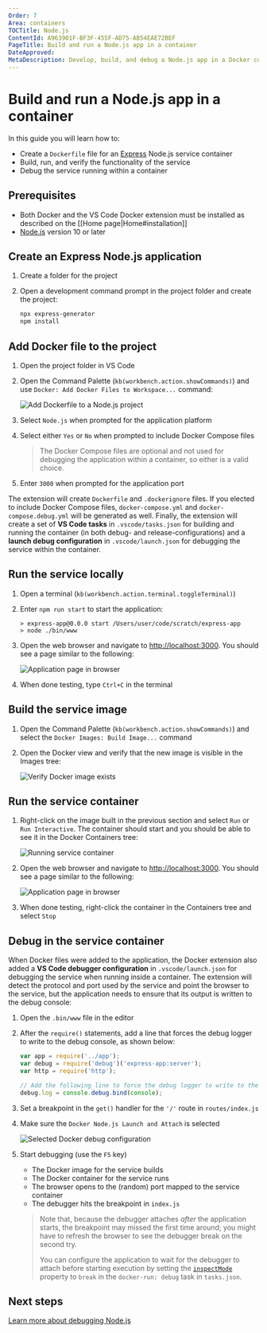 ```yaml
---
Order: 7
Area: containers
TOCTitle: Node.js
ContentId: A963901F-BF3F-455F-AD75-AB54EAE72BEF
PageTitle: Build and run a Node.js app in a container
DateApproved:
MetaDescription: Develop, build, and debug a Node.js app in a Docker container, using Visual Studio Code.
---
```

# Build and run a Node.js app in a container

In this guide you will learn how to:

- Create a `Dockerfile` file for an [Express](https://expressjs.com/) Node.js service container
- Build, run, and verify the functionality of the service
- Debug the service running within a container

## Prerequisites

- Both Docker and the VS Code Docker extension must be installed as described on the [[Home page|Home#installation]]
- [Node.js](https://nodejs.org/) version 10 or later

## Create an Express Node.js application

1. Create a folder for the project
1. Open a development command prompt in the project folder and create the project:

   ```bash
   npx express-generator
   npm install
   ```

## Add Docker file to the project

1. Open the project folder in VS Code
1. Open the Command Palette (`kb(workbench.action.showCommands)`) and use `Docker: Add Docker Files to Workspace...` command:

   ![Add Dockerfile to a Node.js project](images/quickstarts/node-add-node.png)

1. Select `Node.js` when prompted for the application platform
1. Select either `Yes` or `No` when prompted to include Docker Compose files

   > The Docker Compose files are optional and not used for debugging the application within a container, so either is a valid choice.

1. Enter `3000` when prompted for the application port

The extension will create `Dockerfile` and `.dockerignore` files. If you elected to include Docker Compose files, `docker-compose.yml` and `docker-compose.debug.yml` will be generated as well. Finally, the extension will create a set of **VS Code tasks** in `.vscode/tasks.json` for building and running the container (in both debug- and release-configurations) and a **launch debug configuration** in `.vscode/launch.json` for debugging the service within the container.

## Run the service locally

1. Open a terminal (`kb(workbench.action.terminal.toggleTerminal)`)
1. Enter `npm run start` to start the application:

   ```output
   > express-app@0.0.0 start /Users/user/code/scratch/express-app
   > node ./bin/www
   ```

1. Open the web browser and navigate to [http://localhost:3000](http://localhost:3000). You should see a page similar to the following:

   ![Application page in browser](images/quickstarts/node-run-browser.png)

1. When done testing, type `Ctrl+C` in the terminal

## Build the service image

1. Open the Command Palette (`kb(workbench.action.showCommands)`) and select the `Docker Images: Build Image...` command
1. Open the Docker view and verify that the new image is visible in the Images tree:

   ![Verify Docker image exists](images/quickstarts/node-verify-image.png)

## Run the service container

1. Right-click on the image built in the previous section and select `Run` or `Run Interactive`. The container should start and you should be able to see it in the Docker Containers tree:

   ![Running service container](images/quickstarts/node-running-container.png)

1. Open the web browser and navigate to [http://localhost:3000](http://localhost:3000). You should see a page similar to the following:

   ![Application page in browser](images/quickstarts/node-run-browser.png)

1. When done testing, right-click the container in the Containers tree and select `Stop`

## Debug in the service container

When Docker files were added to the application, the Docker extension also added a **VS Code debugger configuration** in `.vscode/launch.json` for debugging the service when running inside a container. The extension will detect the protocol and port used by the service and point the browser to the service, but the application needs to ensure that its output is written to the debug console:

1. Open the `.bin/www` file in the editor
1. After the `require()` statements, add a line that forces the debug logger to write to the debug console, as shown below:

   ```javascript
   var app = require('../app');
   var debug = require('debug')('express-app:server');
   var http = require('http');

   // Add the following line to force the debug logger to write to the debug console.
   debug.log = console.debug.bind(console);
   ```

1. Set a breakpoint in the `get()` handler for the `'/'` route in `routes/index.js`

1. Make sure the `Docker Node.js Launch and Attach` is selected

   ![Selected Docker debug configuration](images/quickstarts/node-debug-configuration.png)

1. Start debugging (use the `F5` key)
    - The Docker image for the service builds
    - The Docker container for the service runs
    - The browser opens to the (random) port mapped to the service container
    - The debugger hits the breakpoint in `index.js`

    > Note that, because the debugger attaches *after* the application starts, the breakpoint may missed the first time around; you might have to refresh the browser to see the debugger break on the second try.
    >
    > You can configure the application to wait for the debugger to attach before starting execution by setting the [`inspectMode`](/docs/containers/reference.md#node-object-properties-docker-run-task) property to `break` in the `docker-run: debug` task in `tasks.json`.

## Next steps

[Learn more about debugging Node.js](/docs/containers/debug-node.md)

